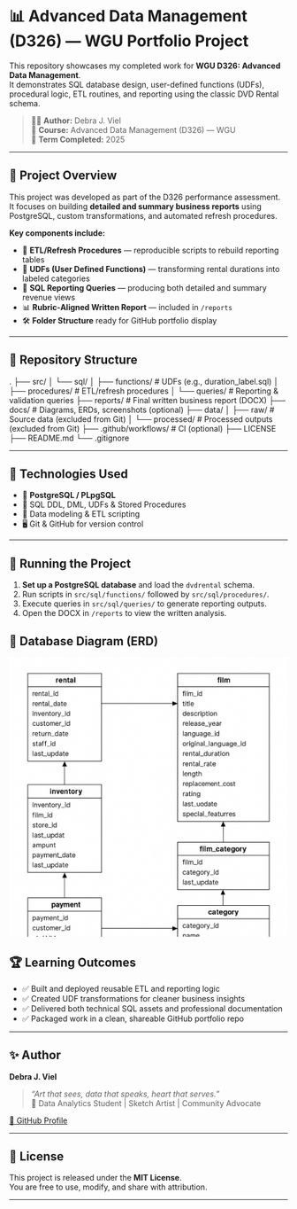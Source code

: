 # 📊 Advanced Data Management (D326) — WGU Portfolio Project

This repository showcases my completed work for **WGU D326: Advanced Data Management**.  
It demonstrates SQL database design, user-defined functions (UDFs), procedural logic, ETL routines, and reporting using the classic DVD Rental schema.  

> 🧑‍💻 **Author:** Debra J. Viel  
> 🏫 **Course:** Advanced Data Management (D326) — WGU  
> 📅 **Term Completed:** 2025  

---

## 🚀 Project Overview

This project was developed as part of the D326 performance assessment.  
It focuses on building **detailed and summary business reports** using PostgreSQL, custom transformations, and automated refresh procedures.

**Key components include:**
- 📌 **ETL/Refresh Procedures** — reproducible scripts to rebuild reporting tables  
- 🧠 **UDFs (User Defined Functions)** — transforming rental durations into labeled categories  
- 🧾 **SQL Reporting Queries** — producing both detailed and summary revenue views  
- 📊 **Rubric-Aligned Written Report** — included in `/reports`  
- 🛠️ **Folder Structure** ready for GitHub portfolio display

---

## 📂 Repository Structure

.
├── src/
│ └── sql/
│ ├── functions/ # UDFs (e.g., duration_label.sql)
│ ├── procedures/ # ETL/refresh procedures
│ └── queries/ # Reporting & validation queries
├── reports/ # Final written business report (DOCX)
├── docs/ # Diagrams, ERDs, screenshots (optional)
├── data/
│ ├── raw/ # Source data (excluded from Git)
│ └── processed/ # Processed outputs (excluded from Git)
├── .github/workflows/ # CI (optional)
├── LICENSE
├── README.md
└── .gitignore


---

## 🧰 Technologies Used

- 🐘 **PostgreSQL / PLpgSQL**
- 📝 SQL DDL, DML, UDFs & Stored Procedures
- 🧮 Data modeling & ETL scripting
- 🖥️ Git & GitHub for version control

---

## 🧪 Running the Project

1. **Set up a PostgreSQL database** and load the `dvdrental` schema.  
2. Run scripts in `src/sql/functions/` followed by `src/sql/procedures/`.  
3. Execute queries in `src/sql/queries/` to generate reporting outputs.  
4. Open the DOCX in `/reports` to view the written analysis.

## 🧭 Database Diagram (ERD)

<p align="center">
  <img src="docs/DVD%20Rental%20Database%20ERD%20Layout.png" alt="DVD Rental ERD" width="600">
</p>


## 🏆 Learning Outcomes

- ✅ Built and deployed reusable ETL and reporting logic  
- ✅ Created UDF transformations for cleaner business insights  
- ✅ Delivered both technical SQL assets and professional documentation  
- ✅ Packaged work in a clean, shareable GitHub portfolio repo

---

## ✨ Author

**Debra J. Viel**  
> *“Art that sees, data that speaks, heart that serves.”*  
📍 Data Analytics Student | Sketch Artist | Community Advocate

[📎 GitHub Profile](https://github.com/dviel1)

---

## 🪪 License

This project is released under the **MIT License**.  
You are free to use, modify, and share with attribution.

---

